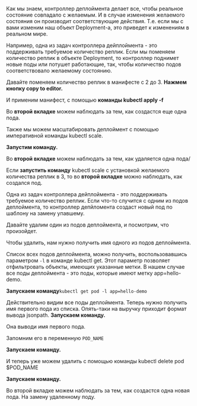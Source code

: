Как мы знаем, контроллер деплоймента делает все, чтобы реальное состояние совпадало с  желаемым. И в случае изменения желаемого состояния он производит соответствующие действия. Т.е. если мы с вами изменим наш объект Deployment-а, это приведет к изменениям в реальном мире. 

Например, одна из задач контроллера дейплоймента - это поддерживать требуемое количество реплик. Если мы поменяем количество реплик в объекте Deployment, то контроллер поднимет новые поды или потушет работающие, так, чтобы количество подов соответствовало желаемому состоянию. 

Давайте поменяем количество реплик в манифесте с 2 до 3. **Нажмем кнопку copy to editor.** 


И применим манифест, с помощью **команды kubectl apply -f** 

Во **второй вкладке** можем наблюдать за тем, как создаcтся еще одна пода.

Также мы можем масштабировать деплоймент с помощью императивной команды kubectl scale.

**Запустим команду.** 

Во **второй вкладке** можем наблюдать за тем, как удаляется одна пода/

Если **запустить команду** kubectl scale с установкой желаемого количества реплик в 3, то во **второй вкладке** можно наблюдать, как создался под.

Одна из задач контроллера дейплоймента - это поддерживать требуемое количество реплик. Если что-то случится с одним из подов деплоймента, то контроллер депйломента создаст новый под по шаблону на замену упавшему. 

Давайте удалим один из подов деплоймента, и посмотрим, что произойдет. 

Чтобы удалить, нам нужно получить имя одного из подов деплоймента. 

Список всех подов деплоймента, можно получить, воспользовавшись параметром `-l` в команде kubectl get. Этот параметр позволяет отфильтровать объекты, имеющих указанные метки. В нашем случае все поды деплоймента - это поды, которые имеют метку app=hello-demo. 

**Запускаем команду**`kubectl get pod -l app=hello-demo`

Действительно видим все поды деплоймента. Теперь нужно получить имя первого пода из списка. Опять-таки на выручку приходит формат вывода jsonpath. **Запускаем команду.** 

Она выводи имя первого пода. 

Запомним его в переменную `POD_NAME`

**Запускаем команду.**

И теперь уже можем удалить с помощью команды kubectl delete pod $POD_NAME

**Запускаем команду.** 

Во второй вкладке можем наблюдать за тем, как создаcтся одна новая пода. На замену удаленному поду.
